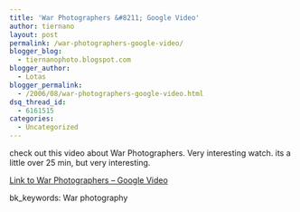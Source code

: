 ```yaml
---
title: 'War Photographers &#8211; Google Video'
author: tiernano
layout: post
permalink: /war-photographers-google-video/
blogger_blog:
  - tiernanophoto.blogspot.com
blogger_author:
  - Lotas
blogger_permalink:
  - /2006/08/war-photographers-google-video.html
dsq_thread_id:
  - 6161515
categories:
  - Uncategorized
---
```

check out this video about War Photographers. Very interesting watch. its a little over 25 min, but very interesting. 

[Link to War Photographers &#8211; Google Video][1] 

bk_keywords: War photography

 [1]: http://video.google.com/videoplay?docid=-7442070742532454724&q=war+photographer